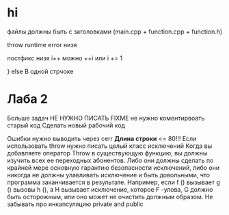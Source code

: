 # hi

файлы должны быть с заголовками (main.cpp + function.cpp + function.h)

throw runtime error низя

постфикс низя i++ можно ++i или i += 1

} else В одной стрчоке

# Лаба 2
Больше задач
НЕ НУЖНО ПИСАТЬ FIXME не нужно коментирвоать старый код
Сделать новый рабочий код

Ошибки нужно выводить через cerr
**Длина строки** <= 80!!!
Если использовать throw нужно писать целый класс исключений
Когда вы добавляете оператор Throw в существующую функцию, вы должны изучить всех ее переходных абонентов. Либо они должны сделать по крайней мере основную гарантию безопасности исключений, либо они никогда не должны улавливать исключение и быть довольными, что программа заканчивается в результате. Например, если f () вызывает g () вызовы h (), а H вызывает исключение, которое F -улова, G должно быть осторожным, или оно может не очистить должным образом.
Не забывать про инкапсуляцию private and public
